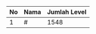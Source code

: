 | No | Nama            | Jumlah Level |
|----|-----------------|--------------|
| 1  | #    |    1548        |
